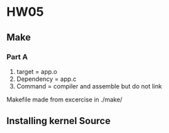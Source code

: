 # HW05

## Make  
### Part A  
1. target = app.o  
2. Dependency = app.c  
3. Command = compiler and assemble but do not link  

Makefile made from excercise in ./make/

## Installing kernel Source



